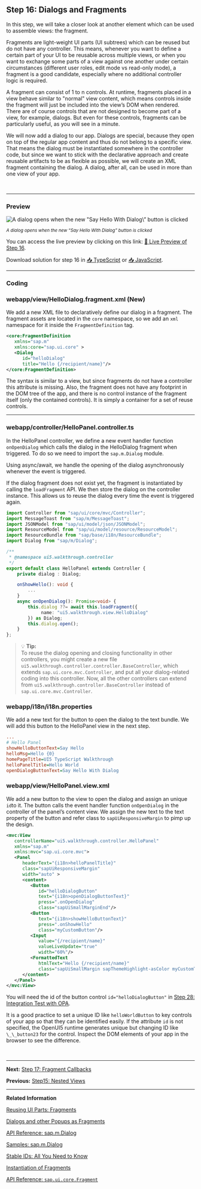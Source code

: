 ## Step 16: Dialogs and Fragments

In this step, we will take a closer look at another element which can be used to assemble views: the fragment.

Fragments are light-weight UI parts \(UI subtrees\) which can be reused but do not have any controller. This means, whenever you want to define a certain part of your UI to be reusable across multiple views, or when you want to exchange some parts of a view against one another under certain circumstances \(different user roles, edit mode vs read-only mode\), a fragment is a good candidate, especially where no additional controller logic is required.

A fragment can consist of 1 to n controls. At runtime, fragments placed in a view behave similar to "normal" view content, which means controls inside the fragment will just be included into the view’s DOM when rendered. There are of course controls that are not designed to become part of a view, for example, dialogs. But even for these controls, fragments can be particularly useful, as you will see in a minute.

We will now add a dialog to our app. Dialogs are special, because they open on top of the regular app content and thus do not belong to a specific view. That means the dialog must be instantiated somewhere in the controller code, but since we want to stick with the declarative approach and create reusable artifacts to be as flexible as possible, we will create an XML fragment containing the dialog. A dialog, after all, can be used in more than one view of your app.

&nbsp;

***

### Preview
  
![](https://sdk.openui5.org/docs/topics/loio0916080895e144ed8b31963bfb18e17f_LowRes.png "A dialog opens when the new &quot;Say Hello With Dialog\” button is clicked")

<sup>*A dialog opens when the new “Say Hello With Dialog” button is clicked*</sup>

You can access the live preview by clicking on this link: [🔗 Live Preview of Step 16](https://sap-samples.github.io/ui5-typescript-walkthrough/build/16/index-cdn.html).

Download solution for step 16 in [📥 TypeScript](https://sap-samples.github.io/ui5-typescript-walkthrough/ui5-typescript-walkthrough-step-16.zip) or [📥 JavaScript](https://sap-samples.github.io/ui5-typescript-walkthrough/ui5-typescript-walkthrough-step-16-js.zip).

***


### Coding

### webapp/view/HelloDialog.fragment.xml \(New\)

We add a new XML file to declaratively define our dialog in a fragment. The fragment assets are located in the `core` namespace, so we add an `xml` namespace for it inside the `FragmentDefinition` tag.

```xml
<core:FragmentDefinition
   xmlns="sap.m"
   xmlns:core="sap.ui.core" >
   <Dialog
      id="helloDialog"
      title="Hello {/recipient/name}"/>
</core:FragmentDefinition>
```

The syntax is similar to a view, but since fragments do not have a controller this attribute is missing. Also, the fragment does not have any footprint in the DOM tree of the app, and there is no control instance of the fragment itself (only the contained controls). It is simply a container for a set of reuse controls.

***

### webapp/controller/HelloPanel.controller.ts

In the HelloPanel controller, we define a new event handler function `onOpenDialog` which calls the dialog in the HelloDialog fragment when triggered. To do so we need to import the `sap.m.Dialog` module.

Using async/await, we handle the opening of the dialog asynchronously whenever the event is triggered.

If the dialog fragment does not exist yet, the fragment is instantiated by calling the `loadFragment` API. We then store the dialog on the controller instance. This allows us to reuse the dialog every time the event is triggered again.

```ts
import Controller from "sap/ui/core/mvc/Controller";
import MessageToast from "sap/m/MessageToast";
import JSONModel from "sap/ui/model/json/JSONModel";
import ResourceModel from "sap/ui/model/resource/ResourceModel";
import ResourceBundle from "sap/base/i18n/ResourceBundle";
import Dialog from "sap/m/Dialog";

/**
 * @namespace ui5.walkthrough.controller
 */
export default class HelloPanel extends Controller {
    private dialog : Dialog;

    onShowHello(): void {
        ...
    }
    async onOpenDialog(): Promise<void> {
        this.dialog ??= await this.loadFragment({
             name: "ui5.walkthrough.view.HelloDialog"
        }) as Dialog;
        this.dialog.open();
    }
};
```

> 💡 **Tip:** <br>
> To reuse the dialog opening and closing functionality in other controllers, you might create a new file `ui5.walkthrough.controller.controller.BaseController`, which extends `sap.ui.core.mvc.Controller`, and put all your dialog-related coding into this controller. Now, all the other controllers can extend from `ui5.walkthrough.controller.BaseController` instead of `sap.ui.core.mvc.Controller`.


### webapp/i18n/i18n.properties

We add a new text for the button to open the dialog to the text bundle. We will add this button to the HelloPanel view in the next step.

```ini
...
# Hello Panel
showHelloButtonText=Say Hello
helloMsg=Hello {0}
homePageTitle=UI5 TypeScript Walkthrough
helloPanelTitle=Hello World
openDialogButtonText=Say Hello With Dialog
```

### webapp/view/HelloPanel.view.xml

We add a new button to the view to open the dialog and assign an unique `id`to it. The button calls the event handler function `onOpenDialog` in the controller of the panel’s content view. We assign the new text to the text property of the button and refer class to `sapUiResponsiveMargin` to pimp up the design.

```xml
<mvc:View
   controllerName="ui5.walkthrough.controller.HelloPanel"
   xmlns="sap.m"
   xmlns:mvc="sap.ui.core.mvc">
   <Panel
      headerText="{i18n>helloPanelTitle}"
      class="sapUiResponsiveMargin"
      width="auto" >
      <content>
         <Button
            id="helloDialogButton"
            text="{i18n>openDialogButtonText}"
            press=".onOpenDialog"
            class="sapUiSmallMarginEnd"/>
         <Button
            text="{i18n>showHelloButtonText}"
            press=".onShowHello"
            class="myCustomButton"/>
         <Input
            value="{/recipient/name}"
            valueLiveUpdate="true"
            width="60%"/>
         <FormattedText
            htmlText="Hello {/recipient/name}"
            class="sapUiSmallMargin sapThemeHighlight-asColor myCustomText"/>
      </content>
   </Panel>
</mvc:View>
```

You will need the id of the button control `id="helloDialogButton"` in [Step 28: Integration Test with OPA](../28/README.md). 

It is a good practice to set a unique ID like `helloWorldButton` to key controls of your app so that they can be identified easily. If the attribute `id` is not specified, the OpenUI5 runtime generates unique but changing ID like `\_\_button23` for the control. Inspect the DOM elements of your app in the browser to see the difference.

&nbsp;

***

**Next:** [Step 17: Fragment Callbacks](../17/README.md "Now that we have integrated the dialog, it's time to add some user interaction. The user will definitely want to close the dialog again at some point, so we add a button to close the dialog and assign an event handler.")

**Previous:** [Step15: Nested Views](../15/README.md "Our panel content is getting more and more complex and now it is time to move the panel content to a separate view. With that approach, the application structure is much easier to understand, and the individual parts of the app can be reused.")

***

**Related Information**  

[Reusing UI Parts: Fragments](https://sdk.openui5.org/topic/36a5b130076e4b4aac2c27eebf324909.html "Fragments are light-weight UI parts (UI sub-trees) which can be reused, defined similar to views, but do not have any controller or other behavior code involved.")

[Dialogs and other Popups as Fragments](https://sdk.openui5.org/topic/448c6418153149a79c8ff4370808f9c1.html "You can use fragments to declaratively define dialogs and other popup controls which are not part of the normal page UI structure.")

[API Reference: sap.m.Dialog](https://sdk.openui5.org/api/sap.m.Dialog)

[Samples: sap.m.Dialog](https://sdk.openui5.org/entity/sap.m.Dialog)

[Stable IDs: All You Need to Know](https://sdk.openui5.org/topic/f51dbb78e7d5448e838cdc04bdf65403.html "Stable IDs are IDs for controls, elements, or components that you set yourself in the respective id property or attribute as opposed to IDs that are generated by  OpenUI5. Stable means that the IDs are concatenated with the application component ID and do not have any auto-generated parts.")

[Instantiation of Fragments](https://sdk.openui5.org/topic/04129b2798c447368f4c8922c3c33cd7.html "OpenUI5 provides two options to instantiate a fragment: If it is instantiated inside a controller extending sap.ui.core.mvc.Controller, the loadFragment() function is the way to go. However, if it is instantiated in a non-controller artefact, the generic function sap.ui.core.Fragment.load() can be used.")

[API Reference: `sap.ui.core.Fragment`](https://sdk.openui5.org/#/api/sap.ui.core.Fragment)
